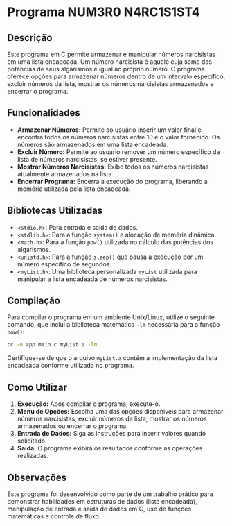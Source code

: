 # Programa NUM3R0 N4RC1S1ST4

## Descrição

Este programa em C permite armazenar e manipular números narcisistas em uma lista encadeada. Um número narcisista é aquele cuja soma das potências de seus algarismos é igual ao próprio número. O programa oferece opções para armazenar números dentro de um intervalo específico, excluir números da lista, mostrar os números narcisistas armazenados e encerrar o programa.

## Funcionalidades

- **Armazenar Números:** Permite ao usuário inserir um valor final e encontra todos os números narcisistas entre 10 e o valor fornecido. Os números são armazenados em uma lista encadeada.
- **Excluir Número:** Permite ao usuário remover um número específico da lista de números narcisistas, se estiver presente.
- **Mostrar Números Narcisistas:** Exibe todos os números narcisistas atualmente armazenados na lista.
- **Encerrar Programa:** Encerra a execução do programa, liberando a memória utilizada pela lista encadeada.

## Bibliotecas Utilizadas

- `<stdio.h>`: Para entrada e saída de dados.
- `<stdlib.h>`: Para a função `system()` e alocação de memória dinâmica.
- `<math.h>`: Para a função `pow()` utilizada no cálculo das potências dos algarismos.
- `<unistd.h>`: Para a função `sleep()` que pausa a execução por um número específico de segundos.
- `<myList.h>`: Uma biblioteca personalizada `myList` utilizada para manipular a lista encadeada de números narcisistas.

## Compilação

Para compilar o programa em um ambiente Unix/Linux, utilize o seguinte comando, que inclui a biblioteca matemática `-lm` necessária para a função `pow()`:

```bash
cc -o app main.c myList.a -lm
```

Certifique-se de que o arquivo `myList.a` contém a implementação da lista encadeada conforme utilizada no programa.

## Como Utilizar

1. **Execução:** Após compilar o programa, execute-o.
2. **Menu de Opções:** Escolha uma das opções disponíveis para armazenar números narcisistas, excluir números da lista, mostrar os números armazenados ou encerrar o programa.
3. **Entrada de Dados:** Siga as instruções para inserir valores quando solicitado.
4. **Saída:** O programa exibirá os resultados conforme as operações realizadas.

## Observações

Este programa foi desenvolvido como parte de um trabalho prático para demonstrar habilidades em estruturas de dados (lista encadeada), manipulação de entrada e saída de dados em C, uso de funções matemáticas e controle de fluxo.
